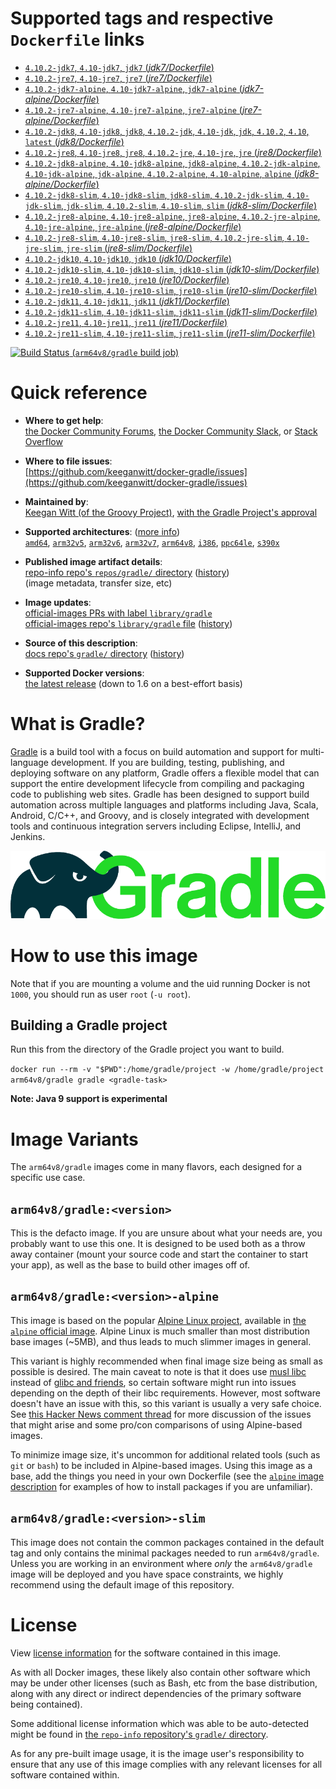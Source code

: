 <!--

********************************************************************************

WARNING:

    DO NOT EDIT "gradle/README.md"

    IT IS AUTO-GENERATED

    (from the other files in "gradle/" combined with a set of templates)

********************************************************************************

-->

# Supported tags and respective `Dockerfile` links

-	[`4.10.2-jdk7`, `4.10-jdk7`, `jdk7` (*jdk7/Dockerfile*)](https://github.com/keeganwitt/docker-gradle/blob/1718fa65873e24d1e003dcd3828755e9fd39fa9d/jdk7/Dockerfile)
-	[`4.10.2-jre7`, `4.10-jre7`, `jre7` (*jre7/Dockerfile*)](https://github.com/keeganwitt/docker-gradle/blob/1718fa65873e24d1e003dcd3828755e9fd39fa9d/jre7/Dockerfile)
-	[`4.10.2-jdk7-alpine`, `4.10-jdk7-alpine`, `jdk7-alpine` (*jdk7-alpine/Dockerfile*)](https://github.com/keeganwitt/docker-gradle/blob/1718fa65873e24d1e003dcd3828755e9fd39fa9d/jdk7-alpine/Dockerfile)
-	[`4.10.2-jre7-alpine`, `4.10-jre7-alpine`, `jre7-alpine` (*jre7-alpine/Dockerfile*)](https://github.com/keeganwitt/docker-gradle/blob/1718fa65873e24d1e003dcd3828755e9fd39fa9d/jre7-alpine/Dockerfile)
-	[`4.10.2-jdk8`, `4.10-jdk8`, `jdk8`, `4.10.2-jdk`, `4.10-jdk`, `jdk`, `4.10.2`, `4.10`, `latest` (*jdk8/Dockerfile*)](https://github.com/keeganwitt/docker-gradle/blob/1718fa65873e24d1e003dcd3828755e9fd39fa9d/jdk8/Dockerfile)
-	[`4.10.2-jre8`, `4.10-jre8`, `jre8`, `4.10.2-jre`, `4.10-jre`, `jre` (*jre8/Dockerfile*)](https://github.com/keeganwitt/docker-gradle/blob/1718fa65873e24d1e003dcd3828755e9fd39fa9d/jre8/Dockerfile)
-	[`4.10.2-jdk8-alpine`, `4.10-jdk8-alpine`, `jdk8-alpine`, `4.10.2-jdk-alpine`, `4.10-jdk-alpine`, `jdk-alpine`, `4.10.2-alpine`, `4.10-alpine`, `alpine` (*jdk8-alpine/Dockerfile*)](https://github.com/keeganwitt/docker-gradle/blob/1718fa65873e24d1e003dcd3828755e9fd39fa9d/jdk8-alpine/Dockerfile)
-	[`4.10.2-jdk8-slim`, `4.10-jdk8-slim`, `jdk8-slim`, `4.10.2-jdk-slim`, `4.10-jdk-slim`, `jdk-slim`, `4.10.2-slim`, `4.10-slim`, `slim` (*jdk8-slim/Dockerfile*)](https://github.com/keeganwitt/docker-gradle/blob/1718fa65873e24d1e003dcd3828755e9fd39fa9d/jdk8-slim/Dockerfile)
-	[`4.10.2-jre8-alpine`, `4.10-jre8-alpine`, `jre8-alpine`, `4.10.2-jre-alpine`, `4.10-jre-alpine`, `jre-alpine` (*jre8-alpine/Dockerfile*)](https://github.com/keeganwitt/docker-gradle/blob/1718fa65873e24d1e003dcd3828755e9fd39fa9d/jre8-alpine/Dockerfile)
-	[`4.10.2-jre8-slim`, `4.10-jre8-slim`, `jre8-slim`, `4.10.2-jre-slim`, `4.10-jre-slim`, `jre-slim` (*jre8-slim/Dockerfile*)](https://github.com/keeganwitt/docker-gradle/blob/1718fa65873e24d1e003dcd3828755e9fd39fa9d/jre8-slim/Dockerfile)
-	[`4.10.2-jdk10`, `4.10-jdk10`, `jdk10` (*jdk10/Dockerfile*)](https://github.com/keeganwitt/docker-gradle/blob/1718fa65873e24d1e003dcd3828755e9fd39fa9d/jdk10/Dockerfile)
-	[`4.10.2-jdk10-slim`, `4.10-jdk10-slim`, `jdk10-slim` (*jdk10-slim/Dockerfile*)](https://github.com/keeganwitt/docker-gradle/blob/1718fa65873e24d1e003dcd3828755e9fd39fa9d/jdk10-slim/Dockerfile)
-	[`4.10.2-jre10`, `4.10-jre10`, `jre10` (*jre10/Dockerfile*)](https://github.com/keeganwitt/docker-gradle/blob/1718fa65873e24d1e003dcd3828755e9fd39fa9d/jre10/Dockerfile)
-	[`4.10.2-jre10-slim`, `4.10-jre10-slim`, `jre10-slim` (*jre10-slim/Dockerfile*)](https://github.com/keeganwitt/docker-gradle/blob/1718fa65873e24d1e003dcd3828755e9fd39fa9d/jre10-slim/Dockerfile)
-	[`4.10.2-jdk11`, `4.10-jdk11`, `jdk11` (*jdk11/Dockerfile*)](https://github.com/keeganwitt/docker-gradle/blob/1718fa65873e24d1e003dcd3828755e9fd39fa9d/jdk11/Dockerfile)
-	[`4.10.2-jdk11-slim`, `4.10-jdk11-slim`, `jdk11-slim` (*jdk11-slim/Dockerfile*)](https://github.com/keeganwitt/docker-gradle/blob/1718fa65873e24d1e003dcd3828755e9fd39fa9d/jdk11-slim/Dockerfile)
-	[`4.10.2-jre11`, `4.10-jre11`, `jre11` (*jre11/Dockerfile*)](https://github.com/keeganwitt/docker-gradle/blob/1718fa65873e24d1e003dcd3828755e9fd39fa9d/jre11/Dockerfile)
-	[`4.10.2-jre11-slim`, `4.10-jre11-slim`, `jre11-slim` (*jre11-slim/Dockerfile*)](https://github.com/keeganwitt/docker-gradle/blob/1718fa65873e24d1e003dcd3828755e9fd39fa9d/jre11-slim/Dockerfile)

[![Build Status](https://doi-janky.infosiftr.net/job/multiarch/job/arm64v8/job/gradle/badge/icon) (`arm64v8/gradle` build job)](https://doi-janky.infosiftr.net/job/multiarch/job/arm64v8/job/gradle/)

# Quick reference

-	**Where to get help**:  
	[the Docker Community Forums](https://forums.docker.com/), [the Docker Community Slack](https://blog.docker.com/2016/11/introducing-docker-community-directory-docker-community-slack/), or [Stack Overflow](https://stackoverflow.com/search?tab=newest&q=docker)

-	**Where to file issues**:  
	[https://github.com/keeganwitt/docker-gradle/issues](https://github.com/keeganwitt/docker-gradle/issues)

-	**Maintained by**:  
	[Keegan Witt (of the Groovy Project)](https://github.com/keeganwitt/docker-gradle), [with the Gradle Project's approval](https://discuss.gradle.org/t/official-docker-images/21159/8)

-	**Supported architectures**: ([more info](https://github.com/docker-library/official-images#architectures-other-than-amd64))  
	[`amd64`](https://hub.docker.com/r/amd64/gradle/), [`arm32v5`](https://hub.docker.com/r/arm32v5/gradle/), [`arm32v6`](https://hub.docker.com/r/arm32v6/gradle/), [`arm32v7`](https://hub.docker.com/r/arm32v7/gradle/), [`arm64v8`](https://hub.docker.com/r/arm64v8/gradle/), [`i386`](https://hub.docker.com/r/i386/gradle/), [`ppc64le`](https://hub.docker.com/r/ppc64le/gradle/), [`s390x`](https://hub.docker.com/r/s390x/gradle/)

-	**Published image artifact details**:  
	[repo-info repo's `repos/gradle/` directory](https://github.com/docker-library/repo-info/blob/master/repos/gradle) ([history](https://github.com/docker-library/repo-info/commits/master/repos/gradle))  
	(image metadata, transfer size, etc)

-	**Image updates**:  
	[official-images PRs with label `library/gradle`](https://github.com/docker-library/official-images/pulls?q=label%3Alibrary%2Fgradle)  
	[official-images repo's `library/gradle` file](https://github.com/docker-library/official-images/blob/master/library/gradle) ([history](https://github.com/docker-library/official-images/commits/master/library/gradle))

-	**Source of this description**:  
	[docs repo's `gradle/` directory](https://github.com/docker-library/docs/tree/master/gradle) ([history](https://github.com/docker-library/docs/commits/master/gradle))

-	**Supported Docker versions**:  
	[the latest release](https://github.com/docker/docker-ce/releases/latest) (down to 1.6 on a best-effort basis)

# What is Gradle?

[Gradle](https://gradle.org/) is a build tool with a focus on build automation and support for multi-language development. If you are building, testing, publishing, and deploying software on any platform, Gradle offers a flexible model that can support the entire development lifecycle from compiling and packaging code to publishing web sites. Gradle has been designed to support build automation across multiple languages and platforms including Java, Scala, Android, C/C++, and Groovy, and is closely integrated with development tools and continuous integration servers including Eclipse, IntelliJ, and Jenkins.

![logo](https://raw.githubusercontent.com/docker-library/docs/c3d3ca6beed000f9ba6eabc98f3399158f520256/gradle/logo.png)

# How to use this image

Note that if you are mounting a volume and the uid running Docker is not `1000`, you should run as user `root` (`-u root`).

## Building a Gradle project

Run this from the directory of the Gradle project you want to build.

`docker run --rm -v "$PWD":/home/gradle/project -w /home/gradle/project arm64v8/gradle gradle <gradle-task>`

**Note: Java 9 support is experimental**

# Image Variants

The `arm64v8/gradle` images come in many flavors, each designed for a specific use case.

## `arm64v8/gradle:<version>`

This is the defacto image. If you are unsure about what your needs are, you probably want to use this one. It is designed to be used both as a throw away container (mount your source code and start the container to start your app), as well as the base to build other images off of.

## `arm64v8/gradle:<version>-alpine`

This image is based on the popular [Alpine Linux project](http://alpinelinux.org), available in [the `alpine` official image](https://hub.docker.com/_/alpine). Alpine Linux is much smaller than most distribution base images (~5MB), and thus leads to much slimmer images in general.

This variant is highly recommended when final image size being as small as possible is desired. The main caveat to note is that it does use [musl libc](http://www.musl-libc.org) instead of [glibc and friends](http://www.etalabs.net/compare_libcs.html), so certain software might run into issues depending on the depth of their libc requirements. However, most software doesn't have an issue with this, so this variant is usually a very safe choice. See [this Hacker News comment thread](https://news.ycombinator.com/item?id=10782897) for more discussion of the issues that might arise and some pro/con comparisons of using Alpine-based images.

To minimize image size, it's uncommon for additional related tools (such as `git` or `bash`) to be included in Alpine-based images. Using this image as a base, add the things you need in your own Dockerfile (see the [`alpine` image description](https://hub.docker.com/_/alpine/) for examples of how to install packages if you are unfamiliar).

## `arm64v8/gradle:<version>-slim`

This image does not contain the common packages contained in the default tag and only contains the minimal packages needed to run `arm64v8/gradle`. Unless you are working in an environment where *only* the `arm64v8/gradle` image will be deployed and you have space constraints, we highly recommend using the default image of this repository.

# License

View [license information](https://gradle.org/license/) for the software contained in this image.

As with all Docker images, these likely also contain other software which may be under other licenses (such as Bash, etc from the base distribution, along with any direct or indirect dependencies of the primary software being contained).

Some additional license information which was able to be auto-detected might be found in [the `repo-info` repository's `gradle/` directory](https://github.com/docker-library/repo-info/tree/master/repos/gradle).

As for any pre-built image usage, it is the image user's responsibility to ensure that any use of this image complies with any relevant licenses for all software contained within.
